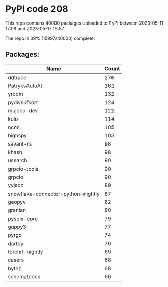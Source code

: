 # PyPI code 208

This repo contains 40000 packages uploaded to PyPI between 
2023-05-11 17:09 and 2023-05-17 16:57.

The repo is 39% (15997/40000) complete.

## Packages:

| Name  | Count |
| ----- | ----- |
| ddtrace | 276 |
| PatryksAutoAI | 161 |
| yroom | 132 |
| pydivsufsort | 124 |
| mujoco-dev | 122 |
| kolo | 114 |
| ncnn | 105 |
| highspy | 103 |
| savant-rs | 98 |
| khash | 98 |
| usearch | 90 |
| grpcio-tools | 90 |
| grpcio | 90 |
| yyjson | 89 |
| snowflake-connector-python-nightly | 87 |
| geopyv | 82 |
| granian | 80 |
| pysqlx-core | 79 |
| guppy3 | 77 |
| pyrgo | 74 |
| dartpy | 70 |
| torchrl-nightly | 69 |
| casers | 68 |
| bytez | 68 |
| schematodes | 66 |


